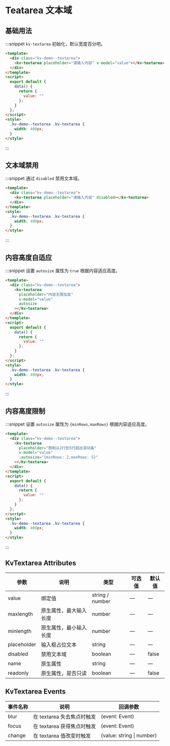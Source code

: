 # Teatarea 文本域

## 基础用法

:::snippet `kv-textarea` 初始化，默认宽度百分吧。

```html
<template>
  <div class="kv-demo--textarea">
    <kv-textarea placeholder="请输入内容" v-model="value"></kv-textarea>
  </div>
</template>
<script>
  export default {
    data() {
      return {
        value: ""
      };
    }
  };
</script>
<style>
  .kv-demo--textarea .kv-textarea {
    width: 400px;
  }
</style>
```

:::

## 文本域禁用

:::snippet 通过 `disabled` 禁用文本域。

```html
<template>
  <div class="kv-demo--textarea">
    <kv-textarea placeholder="请输入内容" disabled></kv-textarea>
  </div>
</template>
<style>
  .kv-demo--textarea .kv-textarea {
    width: 400px;
  }
</style>
```

:::

## 内容高度自适应

:::snippet 设置 `autosize` 属性为 `true` 根据内容适应高度。

```html
<template>
  <div class="kv-demo--textarea">
    <kv-textarea
      placeholder="内容无限加高"
      v-model="value"
      autosize
    ></kv-textarea>
  </div>
</template>
<script>
  export default {
    data() {
      return {
        value: ""
      };
    }
  };
</script>
<style>
  .kv-demo--textarea .kv-textarea {
    width: 400px;
  }
</style>
```

:::

## 内容高度限制

:::snippet 设置 `autosize` 属性为 `{minRows,maxRows}` 根据内容适应高度。

```html
<template>
  <div class="kv-demo--textarea">
    <kv-textarea
      placeholder="限制从2行到5行超出滚动条"
      v-model="value"
      :autosize="{minRows: 2,maxRows: 5}"
    ></kv-textarea>
  </div>
</template>
<script>
  export default {
    data() {
      return {
        value: ""
      };
    }
  };
</script>
<style>
  .kv-demo--textarea .kv-textarea {
    width: 400px;
  }
</style>
```

:::

## KvTextarea Attributes

| 参数        | 说明                   | 类型            | 可选值 | 默认值 |
| ----------- | ---------------------- | --------------- | ------ | ------ |
| value       | 绑定值                 | string / number | —      | —      |
| maxlength   | 原生属性，最大输入长度 | number          | —      | —      |
| minlength   | 原生属性，最小输入长度 | number          | —      | —      |
| placeholder | 输入框占位文本         | string          | —      | —      |
| disabled    | 禁用文本域             | boolean         | —      | false  |
| name        | 原生属性               | string          | —      | —      |
| readonly    | 原生属性，是否只读     | boolean         | —      | false  |

## KvTextarea Events

| 事件名称 | 说明                       | 回调参数                  |
| -------- | -------------------------- | ------------------------- |
| blur     | 在 textarea 失去焦点时触发 | (event: Event)            |
| focus    | 在 textarea 获得焦点时触发 | (event: Event)            |
| change   | 在 textarea 值改变时触发   | (value: string \| number) |
